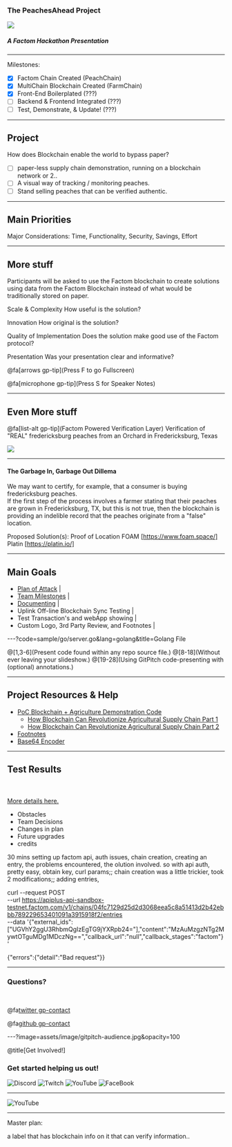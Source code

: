 ### The PeachesAhead Project

<img src="https://image.ibb.co/dPnWL8/giphy.gif" style="background:none; border:none; box-shadow:none;">

##### A Factom Hackathon Presentation 

---

Milestones:

- [X] Factom Chain Created (PeachChain)
- [X] MultiChain Blockchain Created (FarmChain)
- [X] Front-End Boilerplated (???)
- [ ] Backend & Frontend Integrated (???)
- [ ] Test, Demonstrate, & Update! (???)

---

## Project 

How does Blockchain enable the world to bypass paper?

- [ ] paper-less supply chain demonstration, running on a blockchain network or 2..
- [ ] A visual way of tracking / monitoring peaches.
- [ ] Stand selling peaches that can be verified authentic. 

---

## Main Priorities

Major Considerations:
Time, Functionality, Security, Savings, Effort

---

## More stuff

Participants will be asked to use the Factom blockchain to create solutions using data from the Factom Blockchain instead of what would be traditionally stored on paper.

Scale & Complexity 
How useful is the solution?

Innovation
How original is the solution?

Quality of Implementation
Does the solution make good use of the Factom protocol?

Presentation
Was your presentation clear and informative?

@fa[arrows gp-tip](Press F to go Fullscreen)

@fa[microphone gp-tip](Press S for Speaker Notes)


---

## Even More stuff

@fa[list-alt gp-tip](Factom Powered Verification Layer)
Verification of "REAL" fredericksburg peaches from an Orchard in Fredericksburg, Texas

<img src="http://www.texaspeaches.com/images/heading03.jpg" style="background:none; border:none; box-shadow:none;">

---

#### The Garbage In, Garbage Out Dillema

We may want to certify, for example, that a consumer is buying fredericksburg peaches. <br>
If the first step of the process involves a farmer stating that their peaches are grown in Fredericksburg, TX, but this is not true, then the blockchain is providing an indelible record that the peaches originate from a "false" location. 

Proposed Solution(s): Proof of Location
FOAM [https://www.foam.space/]
Platin [https://platin.io/]

---

## Main Goals

- [Plan of Attack](https://hackernoon.com/building-your-own-bitcoin-satellite-node-6061d3c93e7) |
- [Team Milestones](https://medium.com/@notgrubles/building-your-own-bitcoin-satellite-node-part-2-software-installation-a94a0b85d089) |
- [Documenting](https://hackernoon.com/building-your-own-bitcoin-satellite-node-part-3-dish-alignment-1306b4c21326) |
- Uplink Off-line Blockchain Sync Testing |
- Test Transaction's and webApp showing |
- Custom Logo, 3rd Party Review, and Footnotes |

---?code=sample/go/server.go&lang=golang&title=Golang File

@[1,3-6](Present code found within any repo source file.)
@[8-18](Without ever leaving your slideshow.)
@[19-28](Using GitPitch code-presenting with (optional) annotations.)

---

## Project Resources & Help

- [PoC Blockchain + Agriculture Demonstration Code](https://github.com/AravindNico/blockchain_agri_usecase)
  + [How Blockchain Can Revolutionize Agricultural Supply Chain Part 1](http://radiostud.io/blockchain-can-revolutionize-agricultural-supply-chain-part-1) 
  + [How Blockchain Can Revolutionize Agricultural Supply Chain Part 2](http://radiostud.io/blockchain-can-revolutionize-agricultural-supply-chain-part-2)
- [Footnotes](https://github.com/gitpitch/gitpitch/wiki/Footnote-Setting)
- [Base64 Encoder](https://www.base64encode.org/)

---

## Test Results

<br>
<div class="left">
    <i class="fa fa-user-secret fa-5x" aria-hidden="true"> </i><br>
    <a href="https://gitpitch.com/pro-features" class="pro-link">
    More details here.</a>
</div>
<div class="right">
    <ul>
        <li>Obstacles</li>
        <li>Team Decisions</li>
        <li>Changes in plan</li>
        <li>Future upgrades</li>
        <li>credits</li>
    </ul>
</div>

30 mins setting up factom api, auth issues, chain creation, creating an entry, the problems encountered, the olution involved.
so with api auth, pretty easy, obtain key, curl params;;
chain creation was a little trickier, took 2 modifications;;
adding entries,

curl --request POST \
  --url https://apiplus-api-sandbox-testnet.factom.com/v1/chains/04fc7129d25d2d3068eea5c8a51413d2b42ebbb789229653401091a3915918f2/entries \
  --data '{"external_ids":["UGVhY2ggU3RhbmQgIzEgTG9jYXRpb24="],"content":"MzAuMzgzNTg2MywtOTguMDg1MDczNg==","callback_url":"null","callback_stages":"factom"}'
  
{"errors":{"detail":"Bad request"}}



---

### Questions?

<br>

@fa[twitter gp-contact](@TeamPeachesAhead)

@fa[github gp-contact](TeamPeachesAhead)


---?image=assets/image/gitpitch-audience.jpg&opacity=100

@title[Get Involved!]

### Get started helping us out!

![Discord](https://github.com/unibitlabs/vigilant-barnacle/blob/master/assets/image/discord.png?raw=true)
![Twitch](https://github.com/unibitlabs/vigilant-barnacle/blob/master/assets/image/twitch.png?raw=true)
![YouTube](https://github.com/unibitlabs/vigilant-barnacle/blob/master/assets/image/youtube.png?raw=true)
![FaceBook](https://github.com/unibitlabs/vigilant-barnacle/blob/master/assets/image/find-us-on-facebook.png?raw=true)

---


![YouTube](https://www.youtube.com/embed/_c691Myl8sA)



---

Master plan:

a label that has blockchain info on it that can verify information.. 
